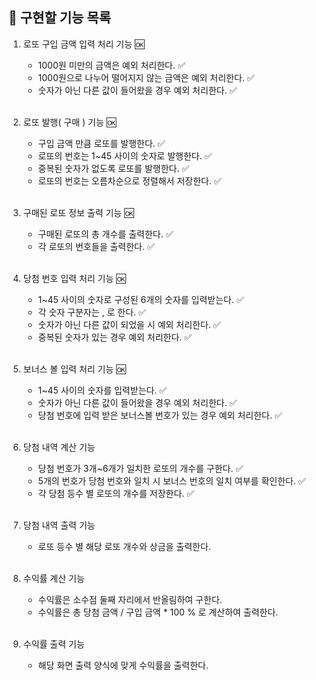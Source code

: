 ## 🎯 구현할 기능 목록

1. 로또 구입 금액 입력 처리 기능 🆗
    - 1000원 미만의 금액은 예외 처리한다. ✅
    - 1000원으로 나누어 떨어지지 않는 금액은 예외 처리한다. ✅
    - 숫자가 아닌 다른 값이 들어왔을 경우 예외 처리한다. ✅
      <br></br>

2. 로또 발행( 구매 ) 기능 🆗
    - 구입 금액 만큼 로또를 발행한다. ✅
    - 로또의 번호는 1~45 사이의 숫자로 발행한다. ✅
    - 중복된 숫자가 없도록 로또를 발행한다. ✅
    - 로또의 번호는 오름차순으로 정렬해서 저장한다. ✅
      <br></br>

3. 구매된 로또 정보 출력 기능 🆗
    - 구매된 로또의 총 개수를 출력한다. ✅
    - 각 로또의 번호들을 출력한다. ✅
      <br></br>

4. 당첨 번호 입력 처리 기능 🆗
    - 1~45 사이의 숫자로 구성된 6개의 숫자를 입력받는다. ✅
    - 각 숫자 구분자는 , 로 한다. ✅
    - 숫자가 아닌 다른 값이 되었을 시 예외 처리한다. ✅
    - 중복된 숫자가 있는 경우 예외 처리한다. ✅
      <br></br>

5. 보너스 볼 입력 처리 기능 🆗
    - 1~45 사이의 숫자를 입력받는다. ✅
    - 숫자가 아닌 다른 값이 들어왔을 경우 예외 처리한다. ✅
    - 당첨 번호에 입력 받은 보너스볼 번호가 있는 경우 예외 처리한다. ✅
      <br></br>

6. 당첨 내역 계산 기능
    - 당첨 번호가 3개~6개가 일치한 로또의 개수를 구한다. ✅
    - 5개의 번호가 당첨 번호와 일치 시 보너스 번호의 일치 여부를 확인한다. ✅
    - 각 당첨 등수 별 로또의 개수를 저장한다. ✅
      <br></br>

7. 당첨 내역 출력 기능
    - 로또 등수 별 해당 로또 개수와 상금을 출력한다.
      <br></br>

8. 수익률 계산 기능
    - 수익률은 소수점 둘째 자리에서 반올림하여 구한다.
    - 수익률은 총 당첨 금액 / 구입 금액 * 100 % 로 계산하여 출력한다.
      <br></br>

9. 수익률 출력 기능
    - 해당 화면 출력 양식에 맞게 수익률을 출력한다. 